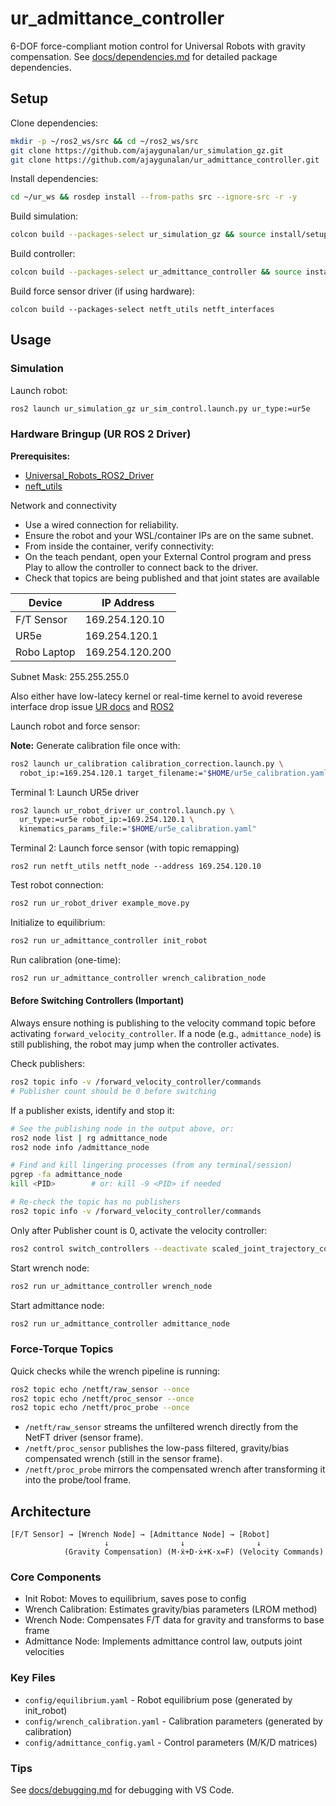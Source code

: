 # ur_admittance_controller

6-DOF force-compliant motion control for Universal Robots with gravity compensation. See [docs/dependencies.md](docs/dependencies.md) for detailed package dependencies.


## Setup

Clone dependencies:
```bash
mkdir -p ~/ros2_ws/src && cd ~/ros2_ws/src
git clone https://github.com/ajaygunalan/ur_simulation_gz.git
git clone https://github.com/ajaygunalan/ur_admittance_controller.git
```

Install dependencies:
```bash
cd ~/ur_ws && rosdep install --from-paths src --ignore-src -r -y
```

Build simulation:
```bash
colcon build --packages-select ur_simulation_gz && source install/setup.bash
```

Build controller:
```bash
colcon build --packages-select ur_admittance_controller && source install/setup.bash
```

Build force sensor driver (if using hardware):

```
colcon build --packages-select netft_utils netft_interfaces
```


## Usage

### Simulation

Launch robot:
```bash
ros2 launch ur_simulation_gz ur_sim_control.launch.py ur_type:=ur5e
```

### Hardware Bringup (UR ROS 2 Driver)

**Prerequisites:**
- [Universal_Robots_ROS2_Driver](https://github.com/UniversalRobots/Universal_Robots_ROS2_Driver)
- [neft_utils](https://github.com/ajaygunalan/netft_utils)


Network and connectivity

- Use a wired connection for reliability.
- Ensure the robot and your WSL/container IPs are on the same subnet.
- From inside the container, verify connectivity:
- On the teach pendant, open your External Control program and press Play to allow the controller to connect back to the driver.
- Check that topics are being published and that joint states are available


| Device       | IP Address       | 
|--------------|------------------|
| F/T Sensor   | 169.254.120.10   |
| UR5e         | 169.254.120.1    | 
| Robo Laptop  | 169.254.120.200  | 

Subnet Mask: 255.255.255.0


Also either have low-latecy kernel or real-time kernel to avoid reverese interface drop issue [UR docs](https://docs.universal-robots.com/Universal_Robots_ROS2_Documentation/doc/ur_client_library/doc/real_time.html) and [ROS2](https://docs.ros.org/en/jazzy/Tutorials/Miscellaneous/Building-Realtime-rt_preempt-kernel-for-ROS-2.html)

Launch robot and force sensor:


**Note:** Generate calibration file once with:

```bash
ros2 launch ur_calibration calibration_correction.launch.py \
  robot_ip:=169.254.120.1 target_filename:="$HOME/ur5e_calibration.yaml"
```

Terminal 1: Launch UR5e driver
```bash
ros2 launch ur_robot_driver ur_control.launch.py \
  ur_type:=ur5e robot_ip:=169.254.120.1 \
  kinematics_params_file:="$HOME/ur5e_calibration.yaml"
```

Terminal 2: Launch force sensor (with topic remapping)
```
ros2 run netft_utils netft_node --address 169.254.120.10
```

Test robot connection:
```bash
ros2 run ur_robot_driver example_move.py
```

Initialize to equilibrium:
```bash
ros2 run ur_admittance_controller init_robot
```

Run calibration (one-time):
```bash
ros2 run ur_admittance_controller wrench_calibration_node
```



#### Before Switching Controllers (Important)
Always ensure nothing is publishing to the velocity command topic before activating `forward_velocity_controller`. If a node (e.g., `admittance_node`) is still publishing, the robot may jump when the controller activates.

Check publishers:
```bash
ros2 topic info -v /forward_velocity_controller/commands
# Publisher count should be 0 before switching
```

If a publisher exists, identify and stop it:
```bash
# See the publishing node in the output above, or:
ros2 node list | rg admittance_node
ros2 node info /admittance_node

# Find and kill lingering processes (from any terminal/session)
pgrep -fa admittance_node
kill <PID>        # or: kill -9 <PID> if needed

# Re-check the topic has no publishers
ros2 topic info -v /forward_velocity_controller/commands
```

Only after Publisher count is 0, activate the velocity controller:
```bash
ros2 control switch_controllers --deactivate scaled_joint_trajectory_controller --activate forward_velocity_controller
```

Start wrench node:
```bash
ros2 run ur_admittance_controller wrench_node
```

Start admittance node:
```bash
ros2 run ur_admittance_controller admittance_node
```

### Force-Torque Topics

Quick checks while the wrench pipeline is running:
```bash
ros2 topic echo /netft/raw_sensor --once
ros2 topic echo /netft/proc_sensor --once
ros2 topic echo /netft/proc_probe --once
```
- `/netft/raw_sensor` streams the unfiltered wrench directly from the NetFT driver (sensor frame).
- `/netft/proc_sensor` publishes the low-pass filtered, gravity/bias compensated wrench (still in the sensor frame).
- `/netft/proc_probe` mirrors the compensated wrench after transforming it into the probe/tool frame.

## Architecture

```
[F/T Sensor] → [Wrench Node] → [Admittance Node] → [Robot]
                     ↓                ↓                ↓
            (Gravity Compensation) (M·ẍ+D·ẋ+K·x=F) (Velocity Commands)
```

### Core Components

- Init Robot: Moves to equilibrium, saves pose to config
- Wrench Calibration: Estimates gravity/bias parameters (LROM method)  
- Wrench Node: Compensates F/T data for gravity and transforms to base frame
- Admittance Node: Implements admittance control law, outputs joint velocities

### Key Files

- `config/equilibrium.yaml` - Robot equilibrium pose (generated by init_robot)
- `config/wrench_calibration.yaml` - Calibration parameters (generated by calibration)
- `config/admittance_config.yaml` - Control parameters (M/K/D matrices)

### Tips

See [docs/debugging.md](docs/debugging.md) for debugging with VS Code.
